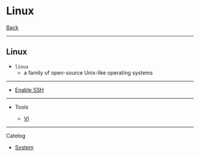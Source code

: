 # Linux

[Back](../../index.md)

---

## Linux

- `linux`
  - a family of open-source Unix-like operating systems

---

- [Enable SSH](./ssh.md)

---

- Tools

  - [VI](./vim/vim.md)

---

Catelog

- [System](./sys.md)
